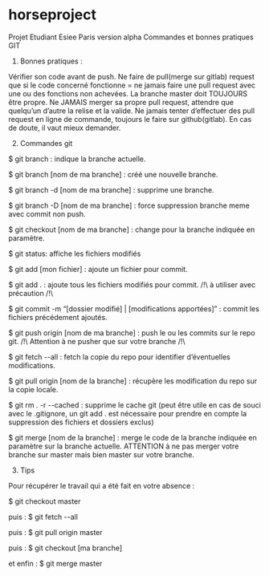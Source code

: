 # horseproject
Projet Etudiant Esiee Paris version alpha
Commandes et bonnes pratiques GIT


1. Bonnes pratiques :


Vérifier son code avant de push.
Ne faire de pull(merge sur gitlab) request que si le code concerné fonctionne = ne jamais faire une pull request avec une ou des fonctions non achevées.
La branche master doit TOUJOURS être propre.
Ne JAMAIS merger sa propre pull request, attendre que quelqu’un d’autre la relise et la valide.
Ne jamais tenter d’effectuer des pull request en ligne de commande, toujours le faire sur github(gitlab).
En cas de doute, il vaut mieux demander.


2. Commandes git


$ git branch : indique la branche actuelle.

$ git branch [nom de ma branche] : créé une nouvelle branche.

$ git branch -d [nom de ma branche] : supprime une branche.

$ git branch -D [nom de ma branche] : force suppression branche meme avec commit non push.

$ git checkout [nom de ma branche] : change pour la branche indiquée en paramètre.
 
$ git status: affiche les fichiers modifiés

$ git add [mon fichier] : ajoute un fichier pour commit.

$ git add . : ajoute tous les fichiers modifiés pour commit. /!\ à utiliser avec précaution /!\

$ git commit -m “[dossier modifié] | [modifications apportées]” : commit les fichiers précédement ajoutés.

$ git push origin [nom de ma branche]  : push le ou les commits sur le repo git. /!\ Attention à ne pusher que sur votre branche /!\

$ git fetch --all : fetch la copie du repo pour identifier d’éventuelles modifications.

$ git pull origin [nom de la branche] : récupère les modification du repo sur la copie locale.

 $ git rm . -r --cached : supprime le cache git (peut être utile en cas de souci avec le .gitignore, un git add . est nécessaire pour prendre en compte la suppression des fichiers et dossiers exclus)

$ git merge [nom de la branche] : merge le code de la branche indiquée en paramètre sur la branche actuelle. ATTENTION à ne pas merger votre branche sur master mais bien master sur votre branche.


3. Tips


Pour récupérer le travail qui a été fait en votre absence :

$ git checkout master

puis :
$ git fetch --all 

puis :
$ git pull origin master  

puis :
$ git checkout [ma branche]  

et enfin :
$ git merge master
